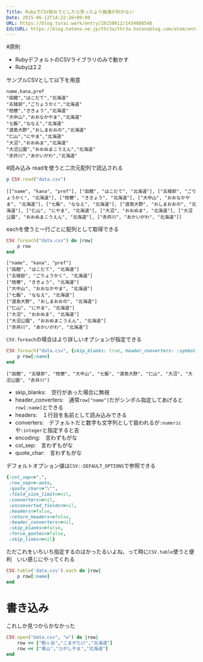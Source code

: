 ```yaml
---
Title: RubyでCSV扱おうとしたら思ったより融通が利かない
Date: 2015-06-12T14:22:26+09:00
URL: https://blog.turai.work/entry/20150612/1434086546
EditURL: https://blog.hatena.ne.jp/thr3a/thr3a.hatenablog.com/atom/entry/8454420450097330947
---
```


#原則

- RubyデフォルトのCSVライブラリのみで動かす
- Rubyは2.2

サンプルCSVとして以下を用意
```csv
name,kana,pref
"函館","はこだて","北海道"
"五稜郭","ごりょうかく","北海道"
"桔梗","ききょう","北海道"
"大中山","おおなかやま","北海道"
"七飯","ななえ","北海道"
"渡島大野","おしまおおの","北海道"
"仁山","にやま","北海道"
"大沼","おおぬま","北海道"
"大沼公園","おおぬまこうえん","北海道"
"赤井川","あかいがわ","北海道"
```

#読み込み
readを使うと二次元配列で読込される
```ruby
p CSV.read("data.csv")
```
```
[["name", "kana", "pref"], ["函館", "はこだて", "北海道"], ["五稜郭", "ごりょうかく", "北海道"], ["桔梗", "ききょう", "北海道"], ["大中山", "おおなかやま", "北海道"], ["七飯", "ななえ", "北海道"], ["渡島大野", "おしまおおの", "北海道"], ["仁山", "にやま", "北海道"], ["大沼", "おおぬま", "北海道"], ["大沼公園", "おおぬまこうえん", "北海道"], ["赤井川", "あかいがわ", "北海道"]]
```

eachを使うと一行ごとに配列として取得できる
```ruby
CSV.foreach("data.csv") do |row|
	p row
end
```
```
["name", "kana", "pref"]
["函館", "はこだて", "北海道"]
["五稜郭", "ごりょうかく", "北海道"]
["桔梗", "ききょう", "北海道"]
["大中山", "おおなかやま", "北海道"]
["七飯", "ななえ", "北海道"]
["渡島大野", "おしまおおの", "北海道"]
["仁山", "にやま", "北海道"]
["大沼", "おおぬま", "北海道"]
["大沼公園", "おおぬまこうえん", "北海道"]
["赤井川", "あかいがわ", "北海道"]
```
`CSV.foreach`の場合はより詳しいオプションが指定できる
```ruby
CSV.foreach("data.csv", {skip_blanks: true, header_converters: :symbol, headers: true, converters: :numeric,encoding: "UTF-8", col_sep:",", quote_char: '"'}) do |row|
	p row[:name]
end
```
```
["函館", "五稜郭", "桔梗", "大中山", "七飯", "渡島大野", "仁山", "大沼", "大沼公園", "赤井川"]
```

 - skip_blanks:　空行があった場合に無視
 - header_converters:　通常`row["name"]`だがシンボル指定してあげると`row[:name]`とできる
 - headers:　１行目を名前として読み込みできる
 - converters:　デフォルトだと数字も文字列として扱われるが`:numeric`や`:integer`と指定すると吉
 - encoding:　言わずもがな
 - col_sep:　言わずもがな
 - quote_char:　言わずもがな

デフォルトオプション値は`CSV::DEFAULT_OPTIONS`で参照できる
```ruby
{:col_sep=>",",
 :row_sep=>:auto,
 :quote_char=>"\"",
 :field_size_limit=>nil,
 :converters=>nil,
 :unconverted_fields=>nil,
 :headers=>false,
 :return_headers=>false,
 :header_converters=>nil,
 :skip_blanks=>false,
 :force_quotes=>false,
 :skip_lines=>nil}
```

ただこれをいちいち指定するのはかったるいよね、って時に`CSV.table`使うと便利　いい感じにやってくれる
```ruby
CSV.table('data.csv').each do |row|
	p row[:name]
end
```

# 書き込み

これしか見つからかなかった
```ruby
CSV.open("data.csv", "w") do |row|
	row << ["駒ヶ岳","こまがたけ","北海道"]
	row << ["東山","ひがしやま","北海道"]
end
```
